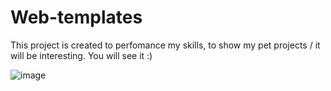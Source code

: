 # Web-templates
This project is created to perfomance my skills, to show my pet projects / it will be interesting. You will see it :)

![image]('./img/bg/light-bg.png')
